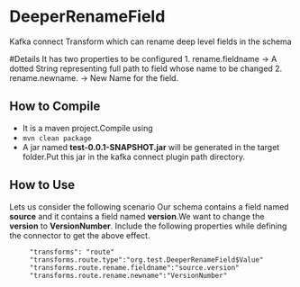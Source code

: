 # DeeperRenameField
Kafka connect Transform which can rename deep level fields in the schema

#Details
   It has two properties to be configured
      1. rename.fieldname -> A dotted String representing full path to field whose name to be changed
      2. rename.newname. -> New Name for the field.

## How to Compile 
   - It is a maven project.Compile using
   - `mvn clean package`
   - A jar named <b>test-0.0.1-SNAPSHOT.jar</b> will be generated in the target folder.Put this jar in the kafka connect plugin path directory.

## How to Use
   Lets us consider the following scenario
      Our schema contains a field named **source** and it contains a field named **version**.We want to change the **version** to **VersionNumber**.
      Include the following properties while defining the connector to get the above effect.
      
         "transforms": "route"
         "transforms.route.type":"org.test.DeeperRenameField$Value"
         "transforms.route.rename.fieldname":"source.version"
         "transforms.route.rename.newname":"VersionNumber"
